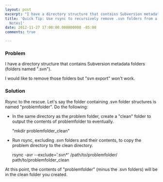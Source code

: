 ```yaml
---
layout: post
excerpt: "I have a directory structure that contains Subversion metadata folders (folders named '.svn'). I would like to remove those folders but 'svn export' won't work."
title: 'Quick Tip: Use rsync to recursively remove .svn folders from a directory [Field
  Notes]'
date: 2012-11-27 17:00:00.000000000 -05:00
comments: true

---
```

### Problem
I have a directory structure that contains Subversion metadata folders (folders named ".svn").

I would like to remove those folders but "svn export" won't work.

### Solution

Rsync to the rescue. Let's say the folder containing .svn folder structures is named "problemfolder". Do the following:

* In the same directory as the problem folder, create a "clean" folder to output the contents of problemfolder to eventually.

	"mkdir problemfolder_clean"
	
* Run rsync, excluding .svn folders and their contents, to copy the problem directory to the clean directory.

	rsync -avr --exclude='.svn*' /path/to/problemfolder/ path/to/problemfolder_clean
	
At this point, the contents of "problemfolder" (minus the .svn folders) will be in the clean folder you created.

